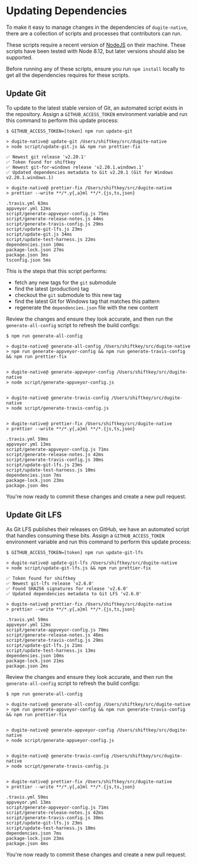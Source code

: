 # Updating Dependencies

To make it easy to manage changes in the dependencies of `dugite-native`, there
are a collection of scripts and processes that contributors can run.

These scripts require a recent version of [NodeJS](https://nodejs.org/) on their
machine. These scripts have been tested with Node 8.12, but later versions
should also be supported.

Before running any of these scripts, ensure you run `npm install` locally to get
all the dependencies requires for these scripts.

## Update Git

To update to the latest stable version of Git, an automated script exists in the
repository. Assign a `GITHUB_ACCESS_TOKEN` environment variable and run this
command to perform this update process:

```shellsession
$ GITHUB_ACCESS_TOKEN=[token] npm run update-git

> dugite-native@ update-git /Users/shiftkey/src/dugite-native
> node script/update-git.js && npm run prettier-fix

✅ Newest git release 'v2.20.1'
✅ Token found for shiftkey
✅ Newest git-for-windows release 'v2.20.1.windows.1'
✅ Updated dependencies metadata to Git v2.20.1 (Git for Windows v2.20.1.windows.1)

> dugite-native@ prettier-fix /Users/shiftkey/src/dugite-native
> prettier --write **/*.y{,a}ml **/*.{js,ts,json}

.travis.yml 63ms
appveyor.yml 12ms
script/generate-appveyor-config.js 75ms
script/generate-release-notes.js 44ms
script/generate-travis-config.js 29ms
script/update-git-lfs.js 23ms
script/update-git.js 34ms
script/update-test-harness.js 22ms
dependencies.json 10ms
package-lock.json 27ms
package.json 3ms
tsconfig.json 5ms
```

This is the steps that this script performs:

 - fetch any new tags for the `git` submodule
 - find the latest (production) tag
 - checkout the `git` submodule to this new tag
 - find the latest Git for Windows tag that matches this pattern
 - regenerate the `dependencies.json` file with the new content

Review the changes and ensure they look accurate, and then run the
`generate-all-config` script to refresh the build configs:

```shellsession
$ npm run generate-all-config

> dugite-native@ generate-all-config /Users/shiftkey/src/dugite-native
> npm run generate-appveyor-config && npm run generate-travis-config && npm run prettier-fix


> dugite-native@ generate-appveyor-config /Users/shiftkey/src/dugite-native
> node script/generate-appveyor-config.js


> dugite-native@ generate-travis-config /Users/shiftkey/src/dugite-native
> node script/generate-travis-config.js


> dugite-native@ prettier-fix /Users/shiftkey/src/dugite-native
> prettier --write **/*.y{,a}ml **/*.{js,ts,json}

.travis.yml 59ms
appveyor.yml 13ms
script/generate-appveyor-config.js 71ms
script/generate-release-notes.js 42ms
script/generate-travis-config.js 30ms
script/update-git-lfs.js 23ms
script/update-test-harness.js 10ms
dependencies.json 7ms
package-lock.json 23ms
package.json 4ms
```

You're now ready to commit these changes and create a new pull request.


## Update Git LFS

As Git LFS publishes their releases on GitHub, we have an automated script that
handles consuming these bits. Assign a `GITHUB_ACCESS_TOKEN` environment
variable and run this command to perform this update process:

```shellsession
$ GITHUB_ACCESS_TOKEN=[token] npm run update-git-lfs

> dugite-native@ update-git-lfs /Users/shiftkey/src/dugite-native
> node script/update-git-lfs.js && npm run prettier-fix

✅ Token found for shiftkey
✅ Newest git-lfs release 'v2.6.0'
✅ Found SHA256 signatures for release 'v2.6.0'
✅ Updated dependencies metadata to Git LFS 'v2.6.0'

> dugite-native@ prettier-fix /Users/shiftkey/src/dugite-native
> prettier --write **/*.y{,a}ml **/*.{js,ts,json}

.travis.yml 59ms
appveyor.yml 12ms
script/generate-appveyor-config.js 70ms
script/generate-release-notes.js 46ms
script/generate-travis-config.js 29ms
script/update-git-lfs.js 21ms
script/update-test-harness.js 13ms
dependencies.json 10ms
package-lock.json 21ms
package.json 2ms
```

Review the changes and ensure they look accurate, and then run the
`generate-all-config` script to refresh the build configs:

```shellsession
$ npm run generate-all-config

> dugite-native@ generate-all-config /Users/shiftkey/src/dugite-native
> npm run generate-appveyor-config && npm run generate-travis-config && npm run prettier-fix


> dugite-native@ generate-appveyor-config /Users/shiftkey/src/dugite-native
> node script/generate-appveyor-config.js


> dugite-native@ generate-travis-config /Users/shiftkey/src/dugite-native
> node script/generate-travis-config.js


> dugite-native@ prettier-fix /Users/shiftkey/src/dugite-native
> prettier --write **/*.y{,a}ml **/*.{js,ts,json}

.travis.yml 59ms
appveyor.yml 13ms
script/generate-appveyor-config.js 71ms
script/generate-release-notes.js 42ms
script/generate-travis-config.js 30ms
script/update-git-lfs.js 23ms
script/update-test-harness.js 10ms
dependencies.json 7ms
package-lock.json 23ms
package.json 4ms
```

You're now ready to commit these changes and create a new pull request.
